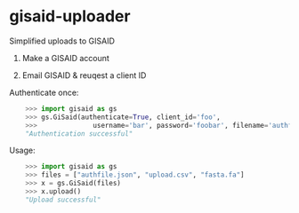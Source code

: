 # gisaid-uploader
 Simplified uploads to GISAID

1. Make a GISAID account

2. Email GISAID & reuqest a client ID

Authenticate once: 

```python
    >>> import gisaid as gs
    >>> gs.GiSaid(authenticate=True, client_id='foo',
    >>>              username='bar', password='foobar', filename='authfile.json')
    "Authentication successful"
```

Usage:

```python
    >>> import gisaid as gs
    >>> files = ["authfile.json", "upload.csv", "fasta.fa"]
    >>> x = gs.GiSaid(files)
    >>> x.upload()
    "Upload successful"
```